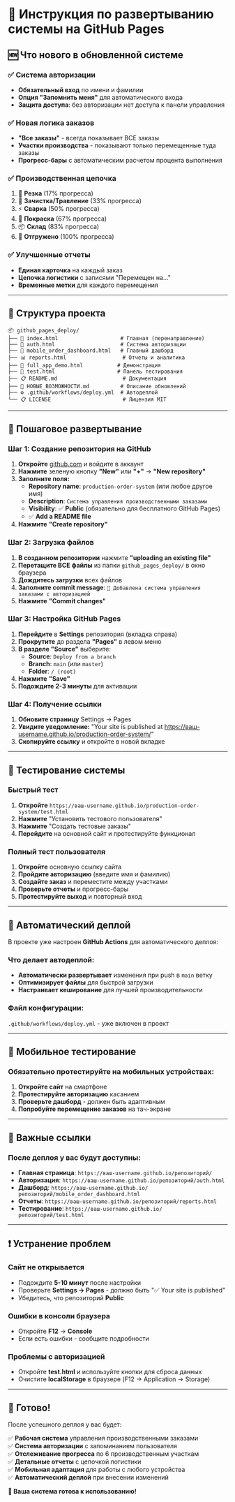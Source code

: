 # 🚀 Инструкция по развертыванию системы на GitHub Pages

## 🆕 Что нового в обновленной системе

### ✅ Система авторизации
- **Обязательный вход** по имени и фамилии
- **Опция "Запомнить меня"** для автоматического входа
- **Защита доступа**: без авторизации нет доступа к панели управления

### ✅ Новая логика заказов
- **"Все заказы"** - всегда показывает ВСЕ заказы
- **Участки производства** - показывают только перемещенные туда заказы
- **Прогресс-бары** с автоматическим расчетом процента выполнения

### ✅ Производственная цепочка
1. 🔪 **Резка** (17% прогресса)
2. 🧹 **Зачистка/Травление** (33% прогресса)
3. ⚡ **Сварка** (50% прогресса)
4. 🎨 **Покраска** (67% прогресса)
5. 📦 **Склад** (83% прогресса)
6. 🚛 **Отгружено** (100% прогресса)

### ✅ Улучшенные отчеты
- **Единая карточка** на каждый заказ
- **Цепочка логистики** с записями "Перемещен на..."
- **Временные метки** для каждого перемещения

---

## 📁 Структура проекта

```
📦 github_pages_deploy/
├── 📄 index.html                    # Главная (перенаправление)
├── 🔐 auth.html                     # Система авторизации
├── 📱 mobile_order_dashboard.html   # Главный дашборд
├── 📊 reports.html                  # Отчеты и аналитика
├── 🎯 full_app_demo.html           # Демонстрация
├── 🧪 test.html                    # Панель тестирования
├── 📋 README.md                     # Документация
├── 📝 НОВЫЕ_ВОЗМОЖНОСТИ.md          # Описание обновлений
├── ⚙️ .github/workflows/deploy.yml  # Автодеплой
└── 📋 LICENSE                       # Лицензия MIT
```

---

## 🚀 Пошаговое развертывание

### Шаг 1: Создание репозитория на GitHub

1. **Откройте** [github.com](https://github.com) и войдите в аккаунт
2. **Нажмите** зеленую кнопку **"New"** или **"+"** → **"New repository"**
3. **Заполните поля:**
   - **Repository name**: `production-order-system` (или любое другое имя)
   - **Description**: `Система управления производственными заказами`
   - **Visibility**: ✅ **Public** (обязательно для бесплатного GitHub Pages)
   - ✅ **Add a README file**
4. **Нажмите** **"Create repository"**

### Шаг 2: Загрузка файлов

1. **В созданном репозитории** нажмите **"uploading an existing file"**
2. **Перетащите ВСЕ файлы** из папки `github_pages_deploy/` в окно браузера
3. **Дождитесь загрузки** всех файлов
4. **Заполните commit message**: `🚀 Добавлена система управления заказами с авторизацией`
5. **Нажмите** **"Commit changes"**

### Шаг 3: Настройка GitHub Pages

1. **Перейдите** в **Settings** репозитория (вкладка справа)
2. **Прокрутите** до раздела **"Pages"** в левом меню
3. **В разделе "Source"** выберите:
   - **Source**: `Deploy from a branch`
   - **Branch**: `main` (или `master`)
   - **Folder**: `/ (root)`
4. **Нажмите** **"Save"**
5. **Подождите 2-3 минуты** для активации

### Шаг 4: Получение ссылки

1. **Обновите страницу** Settings → Pages
2. **Увидите уведомление:** "Your site is published at https://ваш-username.github.io/production-order-system/"
3. **Скопируйте ссылку** и откройте в новой вкладке

---

## 🧪 Тестирование системы

### Быстрый тест
1. **Откройте** `https://ваш-username.github.io/production-order-system/test.html`
2. **Нажмите** "Установить тестового пользователя"
3. **Нажмите** "Создать тестовые заказы"
4. **Перейдите** на основной сайт и протестируйте функционал

### Полный тест пользователя
1. **Откройте** основную ссылку сайта
2. **Пройдите авторизацию** (введите имя и фамилию)
3. **Создайте заказ** и переместите между участками
4. **Проверьте отчеты** и прогресс-бары
5. **Протестируйте выход** и повторный вход

---

## 🔧 Автоматический деплой

В проекте уже настроен **GitHub Actions** для автоматического деплоя:

### Что делает автодеплой:
- **Автоматически развертывает** изменения при push в `main` ветку
- **Оптимизирует файлы** для быстрой загрузки
- **Настраивает кеширование** для лучшей производительности

### Файл конфигурации:
`.github/workflows/deploy.yml` - уже включен в проект

---

## 📱 Мобильное тестирование

### Обязательно протестируйте на мобильных устройствах:
1. **Откройте сайт** на смартфоне
2. **Протестируйте авторизацию** касанием
3. **Проверьте дашборд** - должен быть адаптивным
4. **Попробуйте перемещение заказов** на тач-экране

---

## 🔗 Важные ссылки

### После деплоя у вас будут доступны:
- **Главная страница**: `https://ваш-username.github.io/репозиторий/`
- **Авторизация**: `https://ваш-username.github.io/репозиторий/auth.html`
- **Дашборд**: `https://ваш-username.github.io/репозиторий/mobile_order_dashboard.html`
- **Отчеты**: `https://ваш-username.github.io/репозиторий/reports.html`
- **Тестирование**: `https://ваш-username.github.io/репозиторий/test.html`

---

## ❗ Устранение проблем

### Сайт не открывается
- Подождите **5-10 минут** после настройки
- Проверьте **Settings → Pages** - должно быть "✅ Your site is published"
- Убедитесь, что репозиторий **Public**

### Ошибки в консоли браузера
- Откройте **F12** → **Console**
- Если есть ошибки - сообщите подробности

### Проблемы с авторизацией
- Откройте **test.html** и используйте кнопки для сброса данных
- Очистите **localStorage** в браузере (F12 → Application → Storage)

---

## 🎉 Готово!

После успешного деплоя у вас будет:

✅ **Рабочая система** управления производственными заказами  
✅ **Система авторизации** с запоминанием пользователя  
✅ **Отслеживание прогресса** по 6 производственным участкам  
✅ **Детальные отчеты** с цепочкой логистики  
✅ **Мобильная адаптация** для работы с любого устройства  
✅ **Автоматический деплой** при внесении изменений  

**🚀 Ваша система готова к использованию!**
